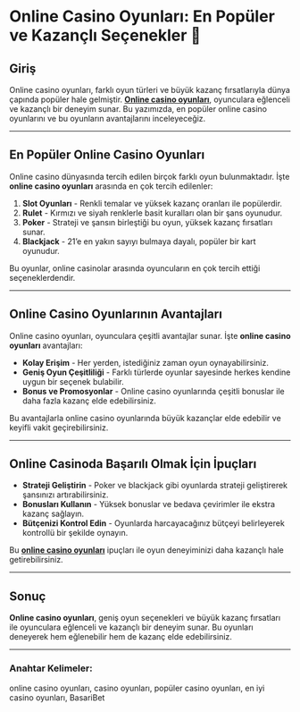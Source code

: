 # Online Casino Oyunları: En Popüler ve Kazançlı Seçenekler 🎲

## Giriş

Online casino oyunları, farklı oyun türleri ve büyük kazanç fırsatlarıyla dünya çapında popüler hale gelmiştir. **[Online casino oyunları](https://casinotr.link/gWCRZ4)**, oyunculara eğlenceli ve kazançlı bir deneyim sunar. Bu yazımızda, en popüler online casino oyunlarını ve bu oyunların avantajlarını inceleyeceğiz.

---

## En Popüler Online Casino Oyunları

Online casino dünyasında tercih edilen birçok farklı oyun bulunmaktadır. İşte **online casino oyunları** arasında en çok tercih edilenler:

1. **Slot Oyunları** - Renkli temalar ve yüksek kazanç oranları ile popülerdir.
2. **Rulet** - Kırmızı ve siyah renklerle basit kuralları olan bir şans oyunudur.
3. **Poker** - Strateji ve şansın birleştiği bu oyun, yüksek kazanç fırsatları sunar.
4. **Blackjack** - 21’e en yakın sayıyı bulmaya dayalı, popüler bir kart oyunudur.

Bu oyunlar, online casinolar arasında oyuncuların en çok tercih ettiği seçeneklerdendir.

---

## Online Casino Oyunlarının Avantajları

Online casino oyunları, oyunculara çeşitli avantajlar sunar. İşte **online casino oyunları** avantajları:

- **Kolay Erişim** - Her yerden, istediğiniz zaman oyun oynayabilirsiniz.
- **Geniş Oyun Çeşitliliği** - Farklı türlerde oyunlar sayesinde herkes kendine uygun bir seçenek bulabilir.
- **Bonus ve Promosyonlar** - Online casino oyunlarında çeşitli bonuslar ile daha fazla kazanç elde edebilirsiniz.

Bu avantajlarla online casino oyunlarında büyük kazançlar elde edebilir ve keyifli vakit geçirebilirsiniz.

---

## Online Casinoda Başarılı Olmak İçin İpuçları

- **Strateji Geliştirin** - Poker ve blackjack gibi oyunlarda strateji geliştirerek şansınızı artırabilirsiniz.
- **Bonusları Kullanın** - Yüksek bonuslar ve bedava çevirimler ile ekstra kazanç sağlayın.
- **Bütçenizi Kontrol Edin** - Oyunlarda harcayacağınız bütçeyi belirleyerek kontrollü bir şekilde oynayın.

Bu **[online casino oyunları](https://casinotr.link/gWCRZ4)** ipuçları ile oyun deneyiminizi daha kazançlı hale getirebilirsiniz.

---

## Sonuç

**Online casino oyunları**, geniş oyun seçenekleri ve büyük kazanç fırsatları ile oyunculara eğlenceli ve kazançlı bir deneyim sunar. Bu oyunları deneyerek hem eğlenebilir hem de kazanç elde edebilirsiniz.

---

### Anahtar Kelimeler:
online casino oyunları, casino oyunları, popüler casino oyunları, en iyi casino oyunları, BasariBet
